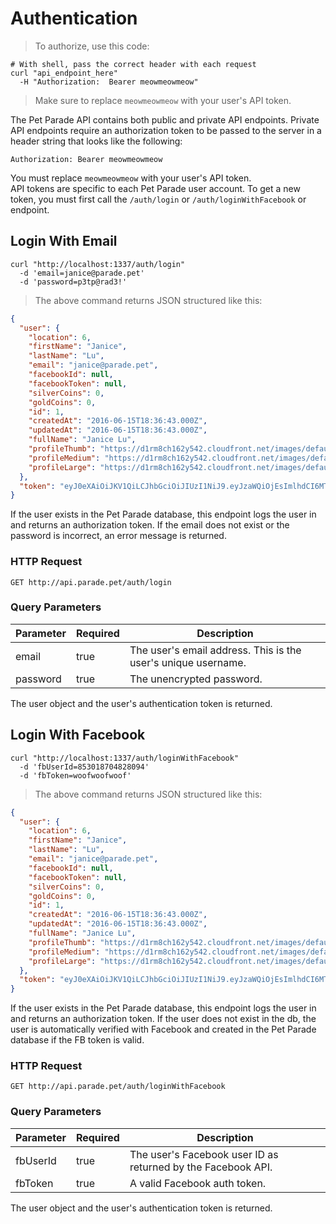 # Authentication

> To authorize, use this code:

```shell
# With shell, pass the correct header with each request
curl "api_endpoint_here"
  -H "Authorization:  Bearer meowmeowmeow"
```

> Make sure to replace `meowmeowmeow` with your user's API token.

The Pet Parade API contains both public and private API endpoints.  Private API endpoints require an authorization token to be passed to the server in a header string that looks like the following:

`Authorization: Bearer meowmeowmeow`

<aside class="notice">
You must replace <code>meowmeowmeow</code> with your user's API token.  
</aside>
API tokens are specific to each Pet Parade user account.  To get a new token, you must first call the <code>/auth/login</code> or <code>/auth/loginWithFacebook</code> or endpoint.  

## Login With Email

```shell
curl "http://localhost:1337/auth/login"
  -d 'email=janice@parade.pet'
  -d 'password=p3tp@rad3!'
```

> The above command returns JSON structured like this:

```json
{
  "user": {
    "location": 6,
    "firstName": "Janice",
    "lastName": "Lu",
    "email": "janice@parade.pet",
    "facebookId": null,
    "facebookToken": null,
    "silverCoins": 0,
    "goldCoins": 0,
    "id": 1,
    "createdAt": "2016-06-15T18:36:43.000Z",
    "updatedAt": "2016-06-15T18:36:43.000Z",
    "fullName": "Janice Lu",
    "profileThumb": "https://d1rm8ch162y542.cloudfront.net/images/default-user-thumb.png",
    "profileMedium": "https://d1rm8ch162y542.cloudfront.net/images/default-user-med.png",
    "profileLarge": "https://d1rm8ch162y542.cloudfront.net/images/default-user-large.png"
  },
  "token": "eyJ0eXAiOiJKV1QiLCJhbGciOiJIUzI1NiJ9.eyJzaWQiOjEsImlhdCI6MTQ2NjAxNjcyM30.ASL8gaX3Ulfs7I_lcLfa-1RVJX83qfsQP4rVbIH9AkI"
}
```

If the user exists in the Pet Parade database, this endpoint logs the user in and returns an authorization token.  If the email does not exist or the password is incorrect, an error message is returned.   

### HTTP Request

`GET http://api.parade.pet/auth/login`

### Query Parameters

Parameter | Required | Description
--------- | ------- | -----------
email | true | The user's email address.  This is the user's unique username.
password | true | The unencrypted password.

<aside class="success">
The user object and the user's authentication token is returned.
</aside>

## Login With Facebook

```shell
curl "http://localhost:1337/auth/loginWithFacebook"
  -d 'fbUserId=853018704828094'
  -d 'fbToken=woofwoofwoof'
```

> The above command returns JSON structured like this:

```json
{
  "user": {
    "location": 6,
    "firstName": "Janice",
    "lastName": "Lu",
    "email": "janice@parade.pet",
    "facebookId": null,
    "facebookToken": null,
    "silverCoins": 0,
    "goldCoins": 0,
    "id": 1,
    "createdAt": "2016-06-15T18:36:43.000Z",
    "updatedAt": "2016-06-15T18:36:43.000Z",
    "fullName": "Janice Lu",
    "profileThumb": "https://d1rm8ch162y542.cloudfront.net/images/default-user-thumb.png",
    "profileMedium": "https://d1rm8ch162y542.cloudfront.net/images/default-user-med.png",
    "profileLarge": "https://d1rm8ch162y542.cloudfront.net/images/default-user-large.png"
  },
  "token": "eyJ0eXAiOiJKV1QiLCJhbGciOiJIUzI1NiJ9.eyJzaWQiOjEsImlhdCI6MTQ2NjAxNjcyM30.ASL8gaX3Ulfs7I_lcLfa-1RVJX83qfsQP4rVbIH9AkI"
}
```

If the user exists in the Pet Parade database, this endpoint logs the user in and returns an authorization token.  If the user does not exist in the db, the user is automatically verified with Facebook and created in the Pet Parade database if the FB token is valid.  

### HTTP Request

`GET http://api.parade.pet/auth/loginWithFacebook`

### Query Parameters

Parameter | Required | Description
--------- | ------- | -----------
fbUserId | true | The user's Facebook user ID as returned by the Facebook API.
fbToken | true | A valid Facebook auth token.

<aside class="success">
The user object and the user's authentication token is returned.
</aside>


